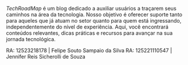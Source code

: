 *TechRoadMap* é um blog dedicado a auxiliar usuários a traçarem seus caminhos na área da tecnologia. Nosso objetivo é oferecer suporte tanto para aqueles que já atuam no setor quanto para quem está ingressando, independentemente do nível de experiência. Aqui, você encontrará conteúdos relevantes, dicas práticas e recursos para avançar na sua jornada tecnológica.

RA: 12523218178 | Felipe Souto Sampaio da Silva
RA: 125221110547 | Jennifer Reis Sicherolli de Souza
